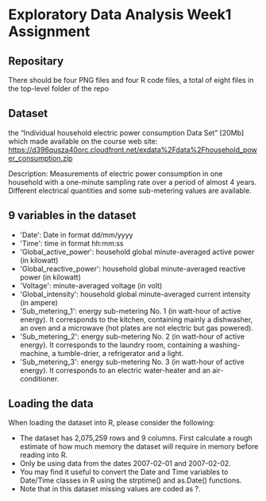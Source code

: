 # Exploratory Data Analysis Week1 Assignment

## Repositary
There should be four PNG files and four R code files, a total of eight files in the top-level folder of the repo

## Dataset
the “Individual household electric power consumption Data Set” [20Mb] which made available on the course web site:
https://d396qusza40orc.cloudfront.net/exdata%2Fdata%2Fhousehold_power_consumption.zip                 
  
Description: Measurements of electric power consumption in one household with a one-minute sampling rate over a period of almost 4 years. Different electrical quantities and some sub-metering values are available.   


## 9 variables in the dataset
- 'Date': Date in format dd/mm/yyyy       
- 'Time': time in format hh:mm:ss                 
- 'Global_active_power': household global minute-averaged active power (in kilowatt)      
- 'Global_reactive_power': household global minute-averaged reactive power (in kilowatt)       
- 'Voltage': minute-averaged voltage (in volt)
- 'Global_intensity': household global minute-averaged current intensity (in ampere)
- 'Sub_metering_1': energy sub-metering No. 1 (in watt-hour of active energy). It corresponds to the kitchen, containing mainly a dishwasher, an oven and a microwave (hot plates are not electric but gas powered).
- 'Sub_metering_2': energy sub-metering No. 2 (in watt-hour of active energy). It corresponds to the laundry room, containing a washing-machine, a tumble-drier, a refrigerator and a light.
- 'Sub_metering_3': energy sub-metering No. 3 (in watt-hour of active energy). It corresponds to an electric water-heater and an air-conditioner.

## Loading the data

When loading the dataset into R, please consider the following:
- The dataset has 2,075,259 rows and 9 columns. First calculate a rough estimate of how much memory the dataset will require in memory before reading into R. 
- Only be using data from the dates 2007-02-01 and 2007-02-02. 
- You may find it useful to convert the Date and Time variables to Date/Time classes in R using the strptime() and as.Date() functions.
- Note that in this dataset missing values are coded as ?\.

